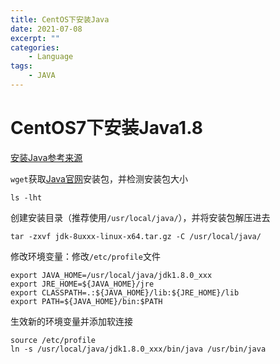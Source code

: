 ```yaml
---
title: CentOS下安装Java
date: 2021-07-08
excerpt: ""
categories:
    - Language
tags:
    - JAVA
---
```




# CentOS7下安装Java1.8

[安装Java参考来源](https://www.cnblogs.com/stulzq/p/9286878.html)

`wget`获取[Java官网](https://www.oracle.com/java/technologies/javase/javase-jdk8-downloads.html)安装包，并检测安装包大小

```shell
ls -lht
```

创建安装目录（推荐使用`/usr/local/java/`），并将安装包解压进去

```shell
tar -zxvf jdk-8uxxx-linux-x64.tar.gz -C /usr/local/java/
```

修改环境变量：修改`/etc/profile`文件

```shell
export JAVA_HOME=/usr/local/java/jdk1.8.0_xxx
export JRE_HOME=${JAVA_HOME}/jre 
export CLASSPATH=.:${JAVA_HOME}/lib:${JRE_HOME}/lib 
export PATH=${JAVA_HOME}/bin:$PATH
```

生效新的环境变量并添加软连接

```shell
source /etc/profile
ln -s /usr/local/java/jdk1.8.0_xxx/bin/java /usr/bin/java
```


